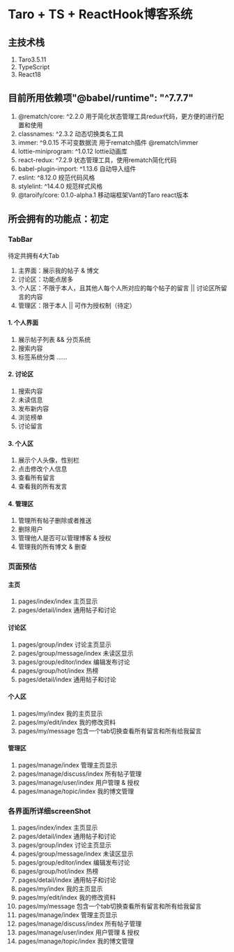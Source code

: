 # Taro + TS + ReactHook博客系统

## 主技术栈

1. Taro3.5.11
2. TypeScript
3. React18

## 目前所用依赖项"@babel/runtime": "^7.7.7"

1. @rematch/core: ^2.2.0 用于简化状态管理工具redux代码，更方便的进行配置和使用
2. classnames: ^2.3.2 动态切换类名工具
3. immer: ^9.0.15 不可变数据流 用于rematch插件 @rematch/immer
4. lottie-miniprogram: ^1.0.12 lottie动画库
5. react-redux: ^7.2.9 状态管理工具，使用rematch简化代码
6. babel-plugin-import: ^1.13.6 自动导入组件
7. eslint: ^8.12.0 规范代码风格
8. stylelint: ^14.4.0 规范样式风格
9. @taroify/core: 0.1.0-alpha.1 移动端框架Vant的Taro react版本

## 所会拥有的功能点：初定

### TabBar

待定共拥有4大Tab

1. 主界面：展示我的帖子 & 博文
2. 讨论区：功能点居多
3. 个人区：不限于本人，且其他人每个人所对应的每个帖子的留言 || 讨论区所留言的内容
4. 管理区：限于本人 || 可作为授权制（待定）

#### 1. 个人界面

1. 展示帖子列表 && 分页系统
2. 搜索内容
3. 标签系统分类
......

#### 2. 讨论区

1. 搜索内容
2. 未读信息
3. 发布新内容
4. 浏览榜单
5. 讨论留言

#### 3. 个人区

1. 展示个人头像，性别栏
2. 点击修改个人信息
3. 查看所有留言
4. 查看我的所有发言

#### 4. 管理区

1. 管理所有帖子删除或者推送
2. 删除用户
3. 管理他人是否可以管理博客 & 授权
4. 管理我的所有博文 & 删查

### 页面预估

#### 主页

1. pages/index/index 主页显示
2. pages/detail/index 通用帖子和讨论

#### 讨论区

1. pages/group/index 讨论主页显示
2. pages/group/message/index 未读区显示
3. pages/group/editor/index 编辑发布讨论
4. pages/group/hot/index 热榜
5. pages/detail/index 通用帖子和讨论

#### 个人区

1. pages/my/index 我的主页显示
2. pages/my/edit/index 我的修改资料
3. pages/my/message 包含一个tab切换查看所有留言和所有给我留言

#### 管理区

1. pages/manage/index 管理主页显示
2. pages/manage/discuss/index 所有帖子管理
3. pages/manage/user/index 用户管理 & 授权
4. pages/manage/topic/index 我的博文管理

### 各界面所详细screenShot

1. pages/index/index 主页显示
2. pages/detail/index 通用帖子和讨论
3. pages/group/index 讨论主页显示
4. pages/group/message/index 未读区显示
5. pages/group/editor/index 编辑发布讨论
6. pages/group/hot/index 热榜
7. pages/detail/index 通用帖子和讨论
8. pages/my/index 我的主页显示
9. pages/my/edit/index 我的修改资料
10. pages/my/message 包含一个tab切换查看所有留言和所有给我留言
11. pages/manage/index 管理主页显示
12. pages/manage/discuss/index 所有帖子管理
13. pages/manage/user/index 用户管理 & 授权
14. pages/manage/topic/index 我的博文管理
